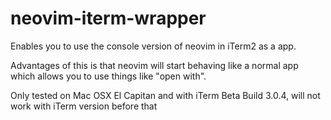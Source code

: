 # neovim-iterm-wrapper
Enables you to use the console version of neovim in iTerm2 as a app.

Advantages of this is that neovim will start behaving like a normal app which allows you to use things like "open with".

Only tested on Mac OSX El Capitan and with iTerm Beta Build 3.0.4, will not work with iTerm version before that

